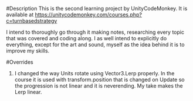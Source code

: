 #Description
This is the second learning project by UnityCodeMonkey. 
It is available at https://unitycodemonkey.com/courses.php?c=turnbasedstrategy

I intend to thoroughly go through it making notes, researching every topic that was covered and coding along. 
I as well intend to explicitly do everything, except for the art and sound, myself as the idea behind it is to improve my skills.

#Overrides
1. I changed the way Units rotate using Vector3.Lerp properly.
In the course it is used with transform.position that is changed on Update so the progression is not linear and it is neverending.
My take makes the Lerp linear.
